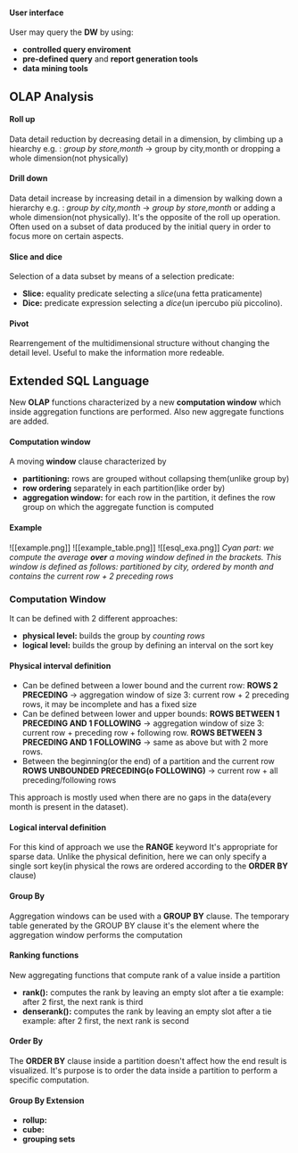 #### User interface
User may query the **DW** by using:
- **controlled query enviroment**
- **pre-defined query** and **report generation tools**
- **data mining tools**

## OLAP Analysis
#### Roll up
Data detail reduction by decreasing detail in a dimension, by climbing up a hiearchy
e.g. : *group by store,month* $\rightarrow$ group by city,month
or dropping a whole dimension(not physically)
#### Drill down
Data detail increase by increasing detail in a dimension by walking down a hierarchy
e.g. : *group by city,month* $\rightarrow$ *group by store,month*
or adding a whole dimension(not physically).
It's the opposite of the roll up operation.
Often used on a subset of data produced by the initial query in order to focus more on certain aspects.
#### Slice and dice
Selection of a data subset by means of a selection predicate:
- **Slice:** equality predicate selecting a *slice*(una fetta praticamente)
- **Dice:** predicate expression selecting a *dice*(un ipercubo più piccolino).
#### Pivot
Rearrengement of the multidimensional structure without changing the detail level. Useful to make the information more redeable.

## Extended SQL Language
New **OLAP** functions characterized by a new **computation window** which inside aggregation functions are performed.
Also new aggregate functions are added.

#### Computation window
A moving **window** clause characterized by
- **partitioning:** rows are grouped without collapsing them(unlike group by)
- **row ordering** separately in each partition(like order by)
- **aggregation window:** for each row in the partition, it defines the row group on which the aggregate function is computed
#### Example
![[example.png]]
![[example_table.png]]
![[esql_exa.png]]
*Cyan part: we compute the average **over** a moving window defined in the brackets. This window is defined as follows: partitioned by city, ordered by month and contains the current row + 2 preceding rows*


### Computation Window
It can be defined with 2 different approaches:
- **physical level:** builds the group by *counting rows*
- **logical level:** builds the group by defining an interval on the sort key

#### Physical interval definition
- Can be defined between a lower bound and the current row:
  **ROWS 2 PRECEDING**  $\rightarrow$ aggregation window of size 3: current row + 2 preceding rows, it may be incomplete and has a fixed size
- Can be defined between lower and upper bounds:
  **ROWS BETWEEN 1 PRECEDING AND 1 FOLLOWING** $\rightarrow$ aggregation window of size 3: current row + preceding row + following row.
  **ROWS BETWEEN 3 PRECEDING AND 1 FOLLOWING** $\rightarrow$ same as above but with 2 more rows.
- Between the beginning(or the end) of a partition and the current row
  **ROWS UNBOUNDED PRECEDING(o FOLLOWING)** $\rightarrow$ current row + all preceding/following rows

This approach is mostly used when there are no gaps in the data(every month is present in the dataset).

#### Logical interval definition
For this kind of approach we use the **RANGE** keyword
It's appropriate for sparse data.
Unlike the physical definition, here we can only specify a single sort key(in physical the rows are ordered according to the **ORDER BY** clause)

#### Group By
Aggregation windows can be used with a **GROUP BY** clause.
The temporary table generated by the GROUP BY clause it's the element where the aggregation window performs the computation

#### Ranking functions
New aggregating functions that compute rank of a value inside a partition
- **rank():** computes the rank by leaving an empty slot after a tie 
  example: after 2 first, the next rank is third
- **denserank():** computes the rank by leaving an empty slot after a tie
  example: after 2 first, the next rank is second

#### Order By
The **ORDER BY** clause inside a partition doesn't affect how the end result is visualized.
It's purpose is to order the data inside a partition to perform a specific computation.


#### Group By Extension
- **rollup:**
- **cube:**
- **grouping sets**